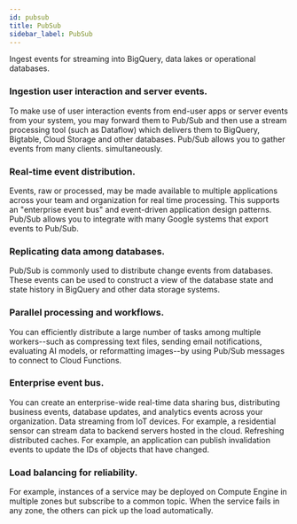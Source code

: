 ```yaml
---
id: pubsub
title: PubSub
sidebar_label: PubSub
---
```


Ingest events for streaming into BigQuery, data lakes or operational databases.

### Ingestion user interaction and server events. 
To make use of user interaction events from end-user apps or server events from your system, you may forward them to Pub/Sub and then use a stream processing tool (such as Dataflow) which delivers them to BigQuery, Bigtable, Cloud Storage and other databases. Pub/Sub allows you to gather events from many clients. simultaneously.

### Real-time event distribution. 
Events, raw or processed, may be made available to multiple applications across your team and organization for real time processing. This supports an "enterprise event bus" and event-driven application design patterns. Pub/Sub allows you to integrate with many Google systems that export events to Pub/Sub.

### Replicating data among databases. 
Pub/Sub is commonly used to distribute change events from databases. These events can be used to construct a view of the database state and state history in BigQuery and other data storage systems.

### Parallel processing and workflows. 
You can efficiently distribute a large number of tasks among multiple workers--such as compressing text files, sending email notifications, evaluating AI models, or reformatting images--by using Pub/Sub messages to connect to Cloud Functions.

### Enterprise event bus. 
You can create an enterprise-wide real-time
data sharing bus, distributing business events, database updates, and analytics events across your organization.
Data streaming from IoT devices. For example, a residential sensor can stream data to backend servers hosted in the cloud.
Refreshing distributed caches. For example, an application can publish invalidation events to update the IDs of objects that have changed.

### Load balancing for reliability. 
For example, instances of a service may be deployed on Compute Engine in multiple zones but subscribe to a common topic. When the service fails in any zone, the others can pick up the load automatically.
